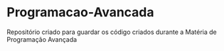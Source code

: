 # Programacao-Avancada
Repositório criado para guardar os código criados durante a Matéria de Programação Avançada